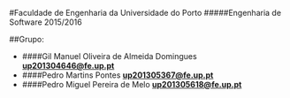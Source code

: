 #Faculdade de Engenharia da Universidade do Porto
#####Engenharia de Software 2015/2016

##Grupo:
- ####Gil Manuel Oliveira de Almeida Domingues **up201304646@fe.up.pt** 
- ####Pedro Martins Pontes **up201305367@fe.up.pt**
- ####Pedro Miguel Pereira de Melo **up201305618@fe.up.pt**
